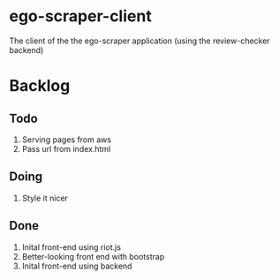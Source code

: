 # ego-scraper-client
The client of the the ego-scraper application (using the review-checker backend)

# Backlog

## Todo
1. Serving pages from aws
1. Pass url from index.html

## Doing
1. Style it nicer

## Done
1. Inital front-end using riot.js
1. Better-looking front end with bootstrap
2. Inital front-end using backend

